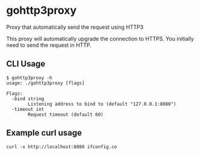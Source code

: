 # gohttp3proxy

Proxy that automatically send the request using HTTP3

This proxy will automatically upgrade the connection to HTTPS. You initially need to send the request in HTTP.

## CLI Usage

```
$ gohttp3proxy -h
usage: ./gohttp3proxy [flags]

Flags:
  -bind string
    	Listening address to bind to (default "127.0.0.1:8080")
  -timeout int
    	Request timeout (default 60)
```

## Example curl usage

```
curl -x http://localhost:8080 ifconfig.co
```